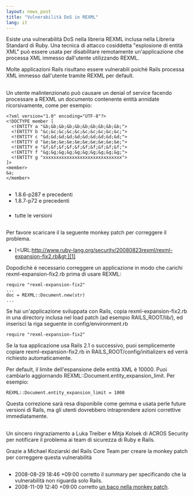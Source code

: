 ```yaml
---
layout: news_post
title: "Vulnerabilità DoS in REXML"
lang: it
---
```


Esiste una vulnerabilità DoS nella libreria REXML inclusa nella Libreria
Standard di Ruby. Una tecnica di attacco cosiddetta \"esplosione di
entità XML\" può essere usata per disabilitare remotamente
un\'applicazione che processa XML immesso dall\'utente utilizzando
REXML.

Molte applicazioni Rails risultano essere vulnerabili poichè Rails
processa XML immesso dall\'utente tramite REXML per default.

## 

Un utente malintenzionato può causare un denial of service facendo
processare a REXML un documento contenente entità annidate
ricorsivamente, come per esempio:

    <?xml version="1.0" encoding="UTF-8"?>
    <!DOCTYPE member [
      <!ENTITY a "&b;&b;&b;&b;&b;&b;&b;&b;&b;&b;">
      <!ENTITY b "&c;&c;&c;&c;&c;&c;&c;&c;&c;&c;">
      <!ENTITY c "&d;&d;&d;&d;&d;&d;&d;&d;&d;&d;">
      <!ENTITY d "&e;&e;&e;&e;&e;&e;&e;&e;&e;&e;">
      <!ENTITY e "&f;&f;&f;&f;&f;&f;&f;&f;&f;&f;">
      <!ENTITY f "&g;&g;&g;&g;&g;&g;&g;&g;&g;&g;">
      <!ENTITY g "xxxxxxxxxxxxxxxxxxxxxxxxxxxxxx">
    ]>
    <member>
    &a;
    </member>

## 

### 

* 1\.8.6-p287 e precedenti
* 1\.8.7-p72 e precedenti

### 

* tutte le versioni

## 

Per favore scaricare il la seguente monkey patch per correggere il
problema.

* [&lt;URL:http://www.ruby-lang.org/security/20080823rexml/rexml-expansion-fix2.rb&gt;][1]

Dopodichè è necessario correggere un applicazione in modo che carichi
rexml-expansion-fix2.rb prima di usare REXML:

    require "rexml-expansion-fix2"
    ...
    doc = REXML::Document.new(str)
    ...

Se hai un\'applicazione sviluppata con Rails, copia
rexml-expansion-fix2.rb in una directory inclusa nel load patch (ad
esempio RAILS\_ROOT/lib/), ed inserisci la riga seguente in
config/environment.rb

    require "rexml-expansion-fix2"

Se la tua applicazione usa Rails 2.1 o successivo, puoi semplicemente
copiare rexml-expansion-fix2.rb in RAILS\_ROOT/config/initializers ed
verrà richiesto automaticamente.

Per default, il limite dell\'espansione delle entità XML è 10000. Puoi
cambiarlo aggiornando REXML::Document.entity\_expansion\_limit. Per
esempio:

    REXML::Document.entity_expansion_limit = 1000

Questa correzione sarà resa disponibile come gemma e usata perle future
versioni di Rails, ma gli utenti dovrebbero intraprendere azioni
correttive immediatamente.

## 

Un sincero ringraziamento a Luka Treiber e Mitja Kolsek di ACROS
Security per notificare il problema ai team di sicurezza di Ruby e
Rails.

Grazie a Michael Koziarski del Rails Core Team per creare la monkey
patch per correggere questa vulnerabilità

## 

* 2008-08-29 18:46 +09:00 corretto il summary per specificando che la
  vulnerabilità non riguarda solo Rails.
* 2008-11-09 12:40 +09:00 corretto [un baco nella monkey patch][2].



[1]: http://www.ruby-lang.org/security/20080823rexml/rexml-expansion-fix2.rb 
[2]: http://bugs.debian.org/cgi-bin/bugreport.cgi?bug=502535 
